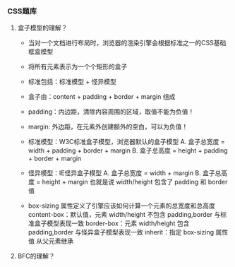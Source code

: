 ### CSS题库

1. 盒子模型的理解？

   - 当对一个文档进行布局时，浏览器的渲染引擎会根据标准之一的CSS基础框盒模型
   - 将所有元素表示为一个个矩形的盒子
   - 标准包括：标准模型 + 怪异模型
   - 盒子由：content + padding + border + margin 组成
   - padding：内边距，清除内容周围的区域，取值不能为负值！
   - margin:  外边距，在元素外创建额外的空白，可以为负值！

   - 标准模型：W3C标准盒子模型，浏览器默认的盒子模型
            A. 盒子总宽度 = width + padding + border + margin
            B. 盒子总高度 = height + padding + border + margin

   - 怪异模型：IE怪异盒子模型
            A. 盒子总宽度 = width + margin
            B. 盒子总高度 = height + margin
            也就是说 width/height 包含了 padding 和 border 值

   - box-sizing 属性定义了引擎应该如何计算一个元素的总宽度和总高度
            content-box：默认值，元素 width/height 不包含 padding,border 与标准盒子模型表现一致
            border-box：元素 width/height 包含 padding,border 与怪异盒子模型表现一致
            inherit：指定 box-sizing 属性值 从父元素继承


2. BFC的理解？



